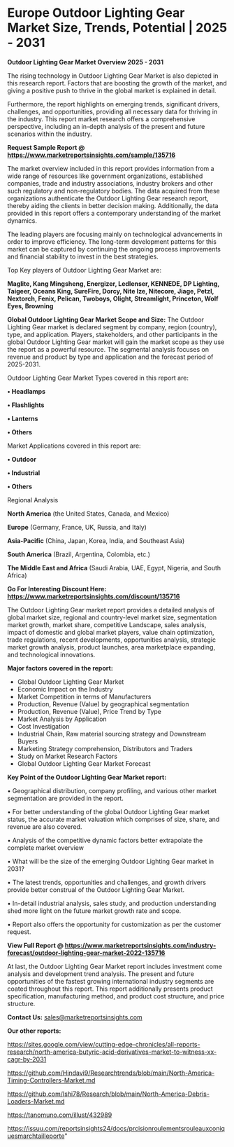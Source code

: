 # Europe Outdoor Lighting Gear Market Size, Trends, Potential | 2025 - 2031

<Strong> Outdoor Lighting Gear Market Overview 2025 - 2031</strong>

The rising technology in Outdoor Lighting Gear Market is also depicted in this research report. Factors that are boosting the growth of the market, and giving a positive push to thrive in the global market is explained in detail.

Furthermore, the report highlights on emerging trends, significant drivers, challenges, and opportunities, providing all necessary data for thriving in the industry. This report market research offers a comprehensive perspective, including an in-depth analysis of the present and future scenarios within the industry.

<strong>Request Sample Report @ <a href=https://www.marketreportsinsights.com/sample/135716>https://www.marketreportsinsights.com/sample/135716</a></strong>

The market overview included in this report provides information from a wide range of resources like government organizations, established companies, trade and industry associations, industry brokers and other such regulatory and non-regulatory bodies. The data acquired from these organizations authenticate the Outdoor Lighting Gear research report, thereby aiding the clients in better decision making. Additionally, the data provided in this report offers a contemporary understanding of the market dynamics.

The leading players are focusing mainly on technological advancements in order to improve efficiency. The long-term development patterns for this market can be captured by continuing the ongoing process improvements and financial stability to invest in the best strategies.

Top Key players of Outdoor Lighting Gear Market are:

<strong>Maglite, Kang Mingsheng, Energizer, Ledlenser, KENNEDE, DP Lighting, Taigeer, Oceans King, SureFire, Dorcy, Nite Ize, Nitecore, Jiage, Petzl, Nextorch, Fenix, Pelican, Twoboys, Olight, Streamlight, Princeton, Wolf Eyes, Browning</strong>

<strong><b>Global Outdoor Lighting Gear Market Scope and Size:</b></strong>
The Outdoor Lighting Gear market is declared segment by company, region (country), type, and application. Players, stakeholders, and other participants in the global Outdoor Lighting Gear market will gain the market scope as they use the report as a powerful resource. The segmental analysis focuses on revenue and product by type and application and the forecast period of 2025-2031.

Outdoor Lighting Gear Market Types covered in this report are:

<strong>• Headlamps

• Flashlights

• Lanterns

• Others</strong>

Market Applications covered in this report are:

<strong>• Outdoor

• Industrial

• Others</strong> 

Regional Analysis

<strong>North America</strong> (the United States, Canada, and Mexico)

<strong>Europe</strong> (Germany, France, UK, Russia, and Italy)

<strong>Asia-Pacific</strong> (China, Japan, Korea, India, and Southeast Asia)

<strong>South America</strong> (Brazil, Argentina, Colombia, etc.)

<strong>The Middle East and Africa</strong> (Saudi Arabia, UAE, Egypt, Nigeria, and South Africa)

<strong>Go For Interesting Discount Here: <a href=https://www.marketreportsinsights.com/discount/135716>https://www.marketreportsinsights.com/discount/135716</a></strong>

The Outdoor Lighting Gear market report provides a detailed analysis of global market size, regional and country-level market size, segmentation market growth, market share, competitive Landscape, sales analysis, impact of domestic and global market players, value chain optimization, trade regulations, recent developments, opportunities analysis, strategic market growth analysis, product launches, area marketplace expanding, and technological innovations.

<strong><b>Major factors covered in the report:</b></strong>
<ul>
  <li>Global Outdoor Lighting Gear Market </li>
  <li>Economic Impact on the Industry</li>
  <li>Market Competition in terms of Manufacturers</li>
  <li>Production, Revenue (Value) by geographical segmentation</li>
  <li>Production, Revenue (Value), Price Trend by Type</li>
  <li>Market Analysis by Application</li>
  <li>Cost Investigation</li>
  <li>Industrial Chain, Raw material sourcing strategy and Downstream Buyers</li>
  <li>Marketing Strategy comprehension, Distributors and Traders</li>
  <li>Study on Market Research Factors</li>
  <li>Global Outdoor Lighting Gear Market Forecast</li>
</ul>

<strong><b>Key Point of the Outdoor Lighting Gear Market report:</b></strong>

• Geographical distribution, company profiling, and various other market segmentation are provided in the report.

• For better understanding of the global Outdoor Lighting Gear market status, the accurate market valuation which comprises of size, share, and revenue are also covered.

• Analysis of the competitive dynamic factors better extrapolate the complete market overview

• What will be the size of the emerging Outdoor Lighting Gear market in 2031?

• The latest trends, opportunities and challenges, and growth drivers provide better construal of the Outdoor Lighting Gear Market.

• In-detail industrial analysis, sales study, and production understanding shed more light on the future market growth rate and scope.

• Report also offers the opportunity for customization as per the customer request.

<strong><b>View Full Report @ <a href=https://www.marketreportsinsights.com/industry-forecast/outdoor-lighting-gear-market-2022-135716>https://www.marketreportsinsights.com/industry-forecast/outdoor-lighting-gear-market-2022-135716</a></b></strong>


At last, the Outdoor Lighting Gear Market report includes investment come analysis and development trend analysis. The present and future opportunities of the fastest growing international industry segments are coated throughout this report. This report additionally presents product specification, manufacturing method, and product cost structure, and price structure.

<strong>Contact Us:</strong>
sales@marketreportsinsights.com

<strong>Our other reports:</strong>

<a href=https://sites.google.com/view/cutting-edge-chronicles/all-reports-research/north-america-butyric-acid-derivatives-market-to-witness-xx-cagr-by-2031>https://sites.google.com/view/cutting-edge-chronicles/all-reports-research/north-america-butyric-acid-derivatives-market-to-witness-xx-cagr-by-2031</a>

<a href=https://github.com/Hindavi9/Researchtrends/blob/main/North-America-Timing-Controllers-Market.md>https://github.com/Hindavi9/Researchtrends/blob/main/North-America-Timing-Controllers-Market.md</a>

<a href=https://github.com/Ishi78/Research/blob/main/North-America-Debris-Loaders-Market.md>https://github.com/Ishi78/Research/blob/main/North-America-Debris-Loaders-Market.md</a>

<a href=https://tanomuno.com/illust/432989>https://tanomuno.com/illust/432989</a>

<a href=https://issuu.com/reportsinsights24/docs/prcisionroulementsrouleauxconiquesmarchtailleporte>https://issuu.com/reportsinsights24/docs/prcisionroulementsrouleauxconiquesmarchtailleporte</a>"

